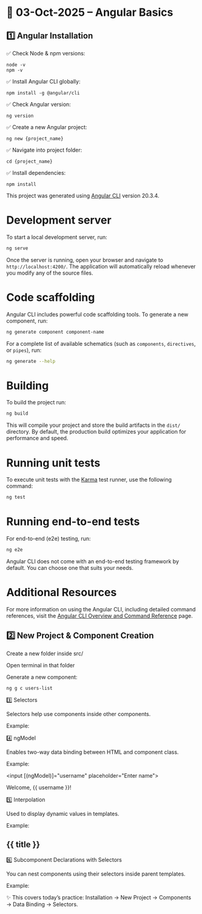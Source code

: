 # 📅 03-Oct-2025 – Angular Basics

<h2> 1️⃣ Angular Installation </h2>

✅ Check Node & npm versions:

    node -v  
    npm -v

✅ Install Angular CLI globally:

    npm install -g @angular/cli


✅ Check Angular version:

    ng version

✅ Create a new Angular project:

    ng new {project_name}

✅ Navigate into project folder:

    cd {project_name}

✅ Install dependencies:

    npm install

This project was generated using [Angular CLI](https://github.com/angular/angular-cli) version 20.3.4.

# Development server

To start a local development server, run:

```bash
ng serve
```
Once the server is running, open your browser and navigate to `http://localhost:4200/`. The application will automatically reload whenever you modify any of the source files.

# Code scaffolding

Angular CLI includes powerful code scaffolding tools. To generate a new component, run:

```bash
ng generate component component-name
```

For a complete list of available schematics (such as `components`, `directives`, or `pipes`), run:

```bash
ng generate --help
```

# Building

To build the project run:

```bash
ng build
```

This will compile your project and store the build artifacts in the `dist/` directory. By default, the production build optimizes your application for performance and speed.

# Running unit tests

To execute unit tests with the [Karma](https://karma-runner.github.io) test runner, use the following command:

```bash
ng test
```

# Running end-to-end tests

For end-to-end (e2e) testing, run:

```bash
ng e2e
```

Angular CLI does not come with an end-to-end testing framework by default. You can choose one that suits your needs.

# Additional Resources

For more information on using the Angular CLI, including detailed command references, visit the [Angular CLI Overview and Command Reference](https://angular.dev/tools/cli) page.

<h2> 2️⃣ New Project & Component Creation </h2>

Create a new folder inside src/

Open terminal in that folder

Generate a new component:

    ng g c users-list

3️⃣ Selectors

Selectors help use components inside other components.

Example:

<app-users-list></app-users-list>

4️⃣ ngModel

Enables two-way data binding between HTML and component class.

Example:

<input [(ngModel)]="username" placeholder="Enter name">
<p>Welcome, {{ username }}!</p>

5️⃣ Interpolation

Used to display dynamic values in templates.

Example:

<h2>{{ title }}</h2>

6️⃣ Subcomponent Declarations with Selectors

You can nest components using their selectors inside parent templates.

Example:

<app-header></app-header>
<app-users-list></app-users-list>
<app-footer></app-footer>


✨ This covers today’s practice: Installation → New Project → Components → Data Binding → Selectors.
